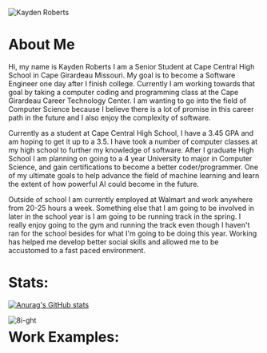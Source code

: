 ![Kayden Roberts](https://github.com/8i-ght/8i-ght/assets/113914772/5c2fb416-fd0b-4cf2-b456-6ce631854e7e)
<h1 align="left">About Me</h3>
<p>
Hi, my name is Kayden Roberts I am a Senior Student at Cape Central High School in Cape Girardeau Missouri. My goal is to become a Software Engineer one day after I finish college. Currently I am working towards that goal by taking a computer coding and programming class at the Cape Girardeau Career Technology Center. I am wanting to go into the field of Computer Science because I believe there is a lot of promise in this career path in the future and I also enjoy the complexity of software.
    
Currently as a student at Cape Central High School, I have a 3.45 GPA and am hoping to get it up to a 3.5. I have took a number of computer classes at my high school to further my knowledge of software. After I graduate High School I am planning on going to a 4 year University to major in Computer Science, and gain certifications to become a better coder/programmer. One of my ultimate goals to help advance the field of machine learning and learn the extent of how powerful AI could become in the future. 

Outside of school I am currently employed at Walmart and work anywhere from 20-25 hours a week. Something else that I am going to be involved in later in the school year is I am going to be running track in the spring. I really enjoy going to the gym and running the track even though I haven't ran for the school besides for what I'm going to be doing this year. Working has helped me develop better social skills and allowed me to be accustomed to a fast paced environment.
</p>

<h1 align="left">Stats:</h3>
<!-- <p align="left"> <a href="https://www.gnu.org/software/bash/" target="_blank" rel="noreferrer"> <img src="https://www.vectorlogo.zone/logos/gnu_bash/gnu_bash-icon.svg" alt="bash" width="40" height="40"/> </a> <a href="https://www.w3schools.com/css/" target="_blank" rel="noreferrer"> <img src="https://raw.githubusercontent.com/devicons/devicon/master/icons/css3/css3-original-wordmark.svg" alt="css3" width="40" height="40"/> </a> <a href="https://www.figma.com/" target="_blank" rel="noreferrer"> <img src="https://www.vectorlogo.zone/logos/figma/figma-icon.svg" alt="figma" width="40" height="40"/> </a> <a href="https://git-scm.com/" target="_blank" rel="noreferrer"> <img src="https://www.vectorlogo.zone/logos/git-scm/git-scm-icon.svg" alt="git" width="40" height="40"/> </a> <a href="https://www.w3.org/html/" target="_blank" rel="noreferrer"> <img src="https://raw.githubusercontent.com/devicons/devicon/master/icons/html5/html5-original-wordmark.svg" alt="html5" width="40" height="40"/> </a> <a href="https://developer.mozilla.org/en-US/docs/Web/JavaScript" target="_blank" rel="noreferrer"> <img src="https://raw.githubusercontent.com/devicons/devicon/master/icons/javascript/javascript-original.svg" alt="javascript" width="40" height="40"/> </a> <a href="https://www.photoshop.com/en" target="_blank" rel="noreferrer"> <img src="https://raw.githubusercontent.com/devicons/devicon/master/icons/photoshop/photoshop-line.svg" alt="photoshop" width="40" height="40"/> </a> </p> -->

[![Anurag's GitHub stats](https://github-readme-stats.vercel.app/api?username=8i-ght)](https://github.com/anuraghazra/github-readme-stats)
    
<p><img align="left" src="https://github-readme-stats.vercel.app/api/top-langs?username=8i-ght&show_icons=true&locale=en&layout=compact" alt="8i-ght" /></p>

<h1 margin-top="100px">Work Examples:</h1>

